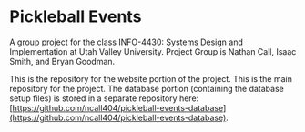 # Pickleball Events
A group project for the class INFO-4430: Systems Design and Implementation at Utah Valley University. Project Group is Nathan Call, Isaac Smith, and Bryan Goodman.

This is the repository for the website portion of the project. This is the main repository for the project. The database portion (containing the database setup files) is stored in a separate repository here: [https://github.com/ncall404/pickleball-events-database](https://github.com/ncall404/pickleball-events-database).
